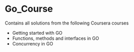 # Go_Course

Contains all solutions from the following Coursera courses

* Getting started with GO
* Functions, methods and interfaces in GO
* Concurrency in GO

